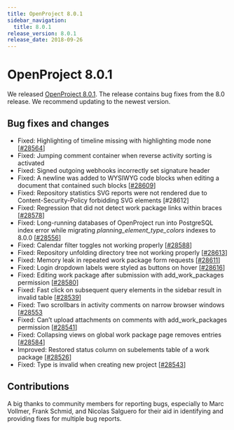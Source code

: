 ```yaml
---
title: OpenProject 8.0.1
sidebar_navigation:
  title: 8.0.1
release_version: 8.0.1
release_date: 2018-09-26
---
```



# OpenProject 8.0.1

We released
[OpenProject 8.0.1](https://community.openproject.org/versions/1154).
The release contains bug fixes from the 8.0 release. We recommend
updating to the newest version.

## Bug fixes and changes

  - Fixed: Highlighting of timeline missing with highlighting mode none
    \[[#28564](https://community.openproject.org/wp/28564)\]
  - Fixed: Jumping comment container when reverse activity sorting is
    activated
  - Fixed: Signed outgoing webhooks incorrectly set signature header
  - Fixed: A newline was added to WYSIWYG code blocks when editing a
    document that contained such blocks
    \[[#28609](https://community.openproject.org/wp/28609)\]
  - Fixed:
    Repository
    statistics SVG reports were not rendered due to
    Content-Security-Policy forbidding SVG elements \[#28612\]
  - Fixed: Regression that did not detect work package links within
    braces \[[#28578](https://community.openproject.org/wp/28578)\]
  - Fixed: Long-running databases of OpenProject run into PostgreSQL
    index error while migrating *planning\_element\_type\_colors*
    indexes to 8.0.0
    \[[#28556](https://community.openproject.org/wp/28556)\]
  - Fixed:
    Calendar
    filter toggles not working properly
    \[[#28588](https://community.openproject.org/wp/28588)\]
  - Fixed:
    Repository
    unfolding directory tree not working properly
    \[[#28613](https://community.openproject.org/wp/28613)\]
  - Fixed: Memory leak in repeated work package form requests
    \[[#28611](https://community.openproject.org/wp/28611)\]
  - Fixed: Login dropdown labels were styled as buttons on hover
    \[[#28616](https://community.openproject.org/wp/28616)\]
  - Fixed: Editing work package after submission with
    add\_work\_packages permission
    \[[#28580](https://community.openproject.org/wp/28580)\]
  - Fixed: Fast click on subsequent query elements in the sidebar result
    in invalid table
    \[[#28539](https://community.openproject.org/wp/28539)\]
  - Fixed: Two scrollbars in activity comments on narrow browser windows
    \[[#28553](https://community.openproject.org/wp/28553)
  - Fixed: Can’t upload attachments on comments with add\_work\_packages
    permission \[[#28541](https://community.openproject.org/wp/28541)\]
  - Fixed: Collapsing views on global work package page removes entries
    \[[#28584](https://community.openproject.org/wp/28584)\]
  - Improved: Restored status column on subelements table of a work
    package \[[#28526](https://community.openproject.org/wp/28526)\]
  - Fixed:
    Type
    is invalid when creating new project
    \[[#28543](https://community.openproject.org/wp/28543)\]

## Contributions

A big thanks to community members for reporting bugs, especially to Marc
Vollmer, Frank Schmid, and Nicolas Salguero for their aid in identifying
and providing fixes for multiple bug reports.
